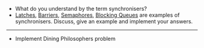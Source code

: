 - What do you understand by the term synchronisers?
- [Latches](latches/), [Barriers](barriers/), [Semaphores](semaphores/), [Blocking Queues](blocking%20queues/) are examples of synchronisers. Discuss, give an example and implement your answers.
<hr>

- Implement Dining Philosophers problem
